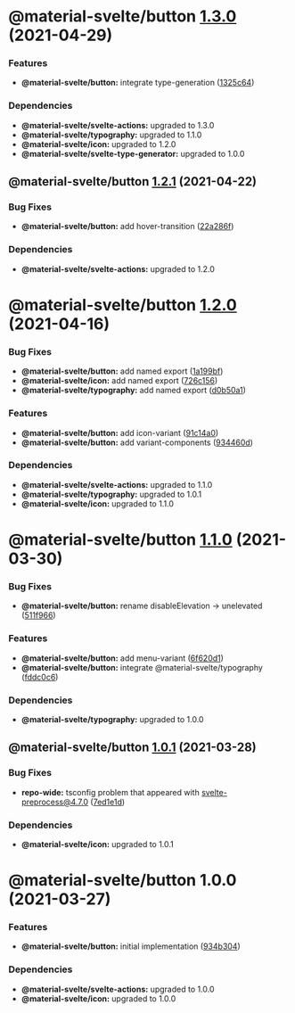# @material-svelte/button [1.3.0](https://github.com/material-svelte/material-svelte/compare/@material-svelte/button@1.2.1...@material-svelte/button@1.3.0) (2021-04-29)


### Features

* **@material-svelte/button:** integrate type-generation ([1325c64](https://github.com/material-svelte/material-svelte/commit/1325c643aeb8c22b9b339ad0e68c563620b335e9))





### Dependencies

* **@material-svelte/svelte-actions:** upgraded to 1.3.0
* **@material-svelte/typography:** upgraded to 1.1.0
* **@material-svelte/icon:** upgraded to 1.2.0
* **@material-svelte/svelte-type-generator:** upgraded to 1.0.0

## @material-svelte/button [1.2.1](https://github.com/material-svelte/material-svelte/compare/@material-svelte/button@1.2.0...@material-svelte/button@1.2.1) (2021-04-22)


### Bug Fixes

* **@material-svelte/button:** add hover-transition ([22a286f](https://github.com/material-svelte/material-svelte/commit/22a286f134797672cb83355d8dbae363789f4242))





### Dependencies

* **@material-svelte/svelte-actions:** upgraded to 1.2.0

# @material-svelte/button [1.2.0](https://github.com/material-svelte/material-svelte/compare/@material-svelte/button@1.1.0...@material-svelte/button@1.2.0) (2021-04-16)


### Bug Fixes

* **@material-svelte/button:** add named export ([1a199bf](https://github.com/material-svelte/material-svelte/commit/1a199bf6e170978dedff211e4c0d6ada12ca075c))
* **@material-svelte/icon:** add named export ([726c156](https://github.com/material-svelte/material-svelte/commit/726c156c9ce611e18c93a501d4269cf5e07d202f))
* **@material-svelte/typography:** add named export ([d0b50a1](https://github.com/material-svelte/material-svelte/commit/d0b50a10b2e7ee895456c701d86ab0fed7ce23da))


### Features

* **@material-svelte/button:** add icon-variant ([91c14a0](https://github.com/material-svelte/material-svelte/commit/91c14a0eb2ec92172543fadbdd9bfcb4dd874720))
* **@material-svelte/button:** add variant-components ([934460d](https://github.com/material-svelte/material-svelte/commit/934460de324cfdc36923be5e62a6cb6de6c44aea))





### Dependencies

* **@material-svelte/svelte-actions:** upgraded to 1.1.0
* **@material-svelte/typography:** upgraded to 1.0.1
* **@material-svelte/icon:** upgraded to 1.1.0

# @material-svelte/button [1.1.0](https://github.com/material-svelte/material-svelte/compare/@material-svelte/button@1.0.1...@material-svelte/button@1.1.0) (2021-03-30)


### Bug Fixes

* **@material-svelte/button:** rename disableElevation -> unelevated ([511f966](https://github.com/material-svelte/material-svelte/commit/511f966726416da4bf2092c4cc7401a023987420))


### Features

* **@material-svelte/button:** add menu-variant ([6f620d1](https://github.com/material-svelte/material-svelte/commit/6f620d10aab358feab93c62cb8c10439cf2f5c08))
* **@material-svelte/button:** integrate @material-svelte/typography ([fddc0c6](https://github.com/material-svelte/material-svelte/commit/fddc0c6bbe7643020b8c164ac600364c80f0e917))





### Dependencies

* **@material-svelte/typography:** upgraded to 1.0.0

## @material-svelte/button [1.0.1](https://github.com/material-svelte/material-svelte/compare/@material-svelte/button@1.0.0...@material-svelte/button@1.0.1) (2021-03-28)


### Bug Fixes

* **repo-wide:** tsconfig problem that appeared with svelte-preprocess@4.7.0 ([7ed1e1d](https://github.com/material-svelte/material-svelte/commit/7ed1e1d57e5caf60f39ebd8a67cf0ae0ad28f529))





### Dependencies

* **@material-svelte/icon:** upgraded to 1.0.1

# @material-svelte/button 1.0.0 (2021-03-27)


### Features

* **@material-svelte/button:** initial implementation ([934b304](https://github.com/material-svelte/material-svelte/commit/934b304b928a19553b1477a441c464f51694f897))





### Dependencies

* **@material-svelte/svelte-actions:** upgraded to 1.0.0
* **@material-svelte/icon:** upgraded to 1.0.0
